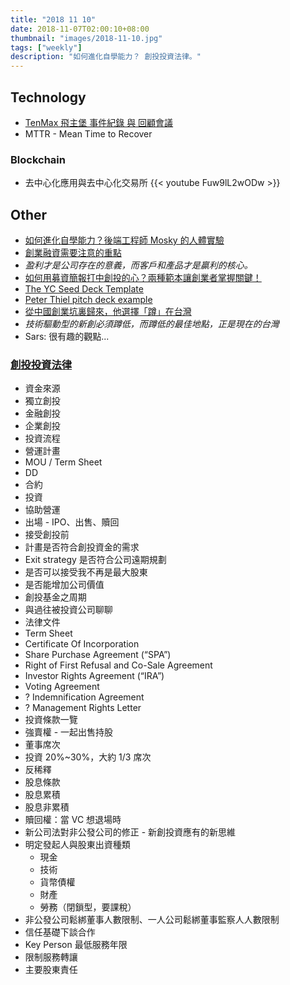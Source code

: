```yaml
---
title: "2018 11 10"
date: 2018-11-07T02:00:10+08:00
thumbnail: "images/2018-11-10.jpg"
tags: ["weekly"]
description: "如何進化自學能力？ 創投投資法律。"
---
```


## Technology

* [TenMax 飛主堡 事件紀錄 與 回顧會議](https://medium.com/@richardhsiao/tenmax-72d153261be)
 * MTTR - Mean Time to Recover

### Blockchain

* 去中心化應用與去中心化交易所 {{< youtube Fuw9lL2wODw >}}

## Other

* [如何進化自學能力？後端工程師 Mosky 的人體實驗](https://medium.com/@StarRocket/https-medium-com-starrocket-interview-with-mosky-e7c18b54545)
* [創業融資需要注意的重點](https://meet.bnext.com.tw/articles/view/43991)
 * *盈利才是公司存在的意義，而客戶和產品才是贏利的核心。*
* [如何用募資簡報打中創投的心？兩種範本讓創業者掌握關鍵！](https://meet.bnext.com.tw/articles/view/43998)
 * [The YC Seed Deck Template](https://blog.ycombinator.com/intro-to-the-yc-seed-deck/)
 * [Peter Thiel pitch deck example](https://www.slideshare.net/AlexanderJarvis/peter-thiel-pitch-deck-example)
* [從中國創業坑裏歸來，他選擇「蹲」在台灣](https://theinitium.com/article/20181109-entrepreneur-in-taiwan-and-china/)
 * *技術驅動型的新創必須蹲低，而蹲低的最佳地點，正是現在的台灣*
 * Sars: 很有趣的觀點...

### [創投投資法律](https://www.accupass.com/event/1810080851584455026400)

* 資金來源
 * 獨立創投
 * 金融創投
 * 企業創投
* 投資流程
 * 營運計畫
 * MOU / Term Sheet
 * DD
 * 合約
 * 投資
 * 協助營運
 * 出場 - IPO、出售、贖回
* 接受創投前
 * 計畫是否符合創投資金的需求
 * Exit strategy 是否符合公司遠期規劃
 * 是否可以接受我不再是最大股東
 * 是否能增加公司價值
 * 創投基金之周期
 * 與過往被投資公司聊聊
* 法律文件
 * Term Sheet
 * Certificate Of Incorporation
 * Share Purchase Agreement (“SPA”)
 * Right of First Refusal and Co-Sale Agreement
 * Investor Rights Agreement (“IRA”)
 * Voting Agreement
 * ? Indemnification Agreement
 * ? Management Rights Letter
* 投資條款一覽
* 強賣權 - 一起出售持股
* 董事席次
 * 投資 20%~30%，大約 1/3 席次
* 反稀釋
* 股息條款
 * 股息累積
 * 股息非累積
* 贖回權：當 VC 想退場時
* 新公司法對非公發公司的修正 - 新創投資應有的新思維
 * 明定發起人與股東出資種類
     * 現金
     * 技術
     * 貨幣債權
     * 財產
     * 勞務（閉鎖型，要課稅）
 * 非公發公司鬆綁董事人數限制、一人公司鬆綁董事監察人人數限制
* 信任基礎下談合作
* Key Person 最低服務年限
* 限制服務轉讓
* 主要股東責任
